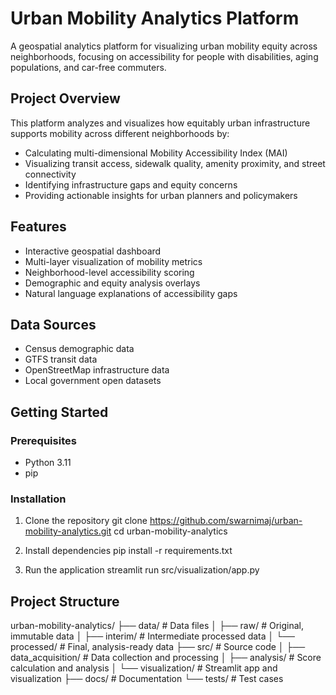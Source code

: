# Urban Mobility Analytics Platform

A geospatial analytics platform for visualizing urban mobility equity across neighborhoods, focusing on accessibility for people with disabilities, aging populations, and car-free commuters.

## Project Overview

This platform analyzes and visualizes how equitably urban infrastructure supports mobility across different neighborhoods by:
- Calculating multi-dimensional Mobility Accessibility Index (MAI)
- Visualizing transit access, sidewalk quality, amenity proximity, and street connectivity
- Identifying infrastructure gaps and equity concerns
- Providing actionable insights for urban planners and policymakers

## Features

- Interactive geospatial dashboard
- Multi-layer visualization of mobility metrics
- Neighborhood-level accessibility scoring
- Demographic and equity analysis overlays
- Natural language explanations of accessibility gaps

## Data Sources

- Census demographic data
- GTFS transit data
- OpenStreetMap infrastructure data
- Local government open datasets

## Getting Started

### Prerequisites
- Python 3.11
- pip

### Installation
1. Clone the repository
git clone https://github.com/swarnimaj/urban-mobility-analytics.git
cd urban-mobility-analytics

2. Install dependencies
pip install -r requirements.txt

3. Run the application
streamlit run src/visualization/app.py

## Project Structure
urban-mobility-analytics/
├── data/ # Data files
│ ├── raw/ # Original, immutable data
│ ├── interim/ # Intermediate processed data
│ └── processed/ # Final, analysis-ready data
├── src/ # Source code
│ ├── data_acquisition/ # Data collection and processing
│ ├── analysis/ # Score calculation and analysis
│ └── visualization/ # Streamlit app and visualization
├── docs/ # Documentation
└── tests/ # Test cases

